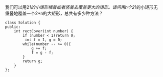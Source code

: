 我们可以用2*1的小矩形横着或者竖着去覆盖更大的矩形。请问用n个2*1的小矩形无重叠地覆盖一个2*n的大矩形，总共有多少种方法？

```
class Solution {
public:
    int rectCover(int number) {
        if (number < 1)return 0;
         int f = 1, g = 0;
        while(number -- >= 0){
            g += f;
            f = g - f;
        }
        return g;
    }
};
```
